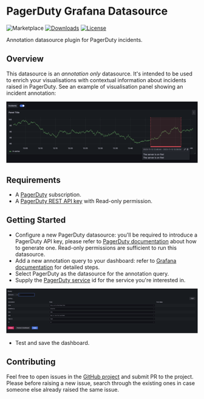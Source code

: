 # PagerDuty Grafana Datasource
![Marketplace](https://img.shields.io/badge/dynamic/json?logo=grafana&query=$.version&url=https://grafana.com/api/plugins/pagerduty-grafana-datasource&label=Marketplace&prefix=v&color=F47A20)
[![Downloads](https://img.shields.io/badge/dynamic/json?logo=grafana&color=F47A20&label=downloads&query=%24.items%5B%3F%28%40.slug%20%3D%3D%20%22pagerduty-grafana-datasource%22%29%5D.downloads&url=https%3A%2F%2Fgrafana.com%2Fapi%2Fplugins)](https://grafana.com/grafana/plugins/pagerduty-grafana-datasource)
[![License](https://img.shields.io/github/license/ocadotechnology/pagerduty-grafana-datasource)](LICENSE)

Annotation datasource plugin for PagerDuty incidents.

## Overview
This datasource is an *annotation only* datasource. It's intended to be used to enrich your visualisations with contextual information about incidents raised in PagerDuty. See an example of visualisation panel showing an incident annotation:

![Example](https://github.com/ocadotechnology/pagerduty-grafana-datasource/blob/ea26a433e54a729f8fa9dacd7db6ef97810c3474/src/img/screenshots/example.png)

## Requirements
* A [PagerDuty](https://www.pagerduty.com/) subscription.
* A [PagerDuty REST API key](https://support.pagerduty.com/docs/api-access-keys) with Read-only permission.

## Getting Started

* Configure a new PagerDuty datasource: you'll be required to introduce a PagerDuty API key, please refer to [PagerDuty documentation](https://support.pagerduty.com/docs/api-access-keys#generate-a-general-access-rest-api-key) about how to generate one. Read-only permissions are sufficient to run this datasource.
* Add a new annotation query to your dashboard: refer to [Grafana documentation](https://grafana.com/docs/grafana/latest/dashboards/build-dashboards/annotate-visualizations/#add-new-annotation-queries) for detailed steps.
* Select PagerDuty as the datasource for the annotation query.
* Supply the [PagerDuty service](https://support.pagerduty.com/docs/services-and-integrations) id for the service you're interested in.

![Annotation Query config](https://github.com/ocadotechnology/pagerduty-grafana-datasource/blob/444d2e7c5f25be19d01845f2102901ffebabb5be/src/img/screenshots/query.png)

* Test and save the dashboard.

## Contributing

Feel free to open issues in the [GitHub project](https://github.com/ocadotechnology/pagerduty-grafana-datasource) and submit PR to the project. Please before raising a new issue, search through the existing ones in case someone else already raised the same issue.
